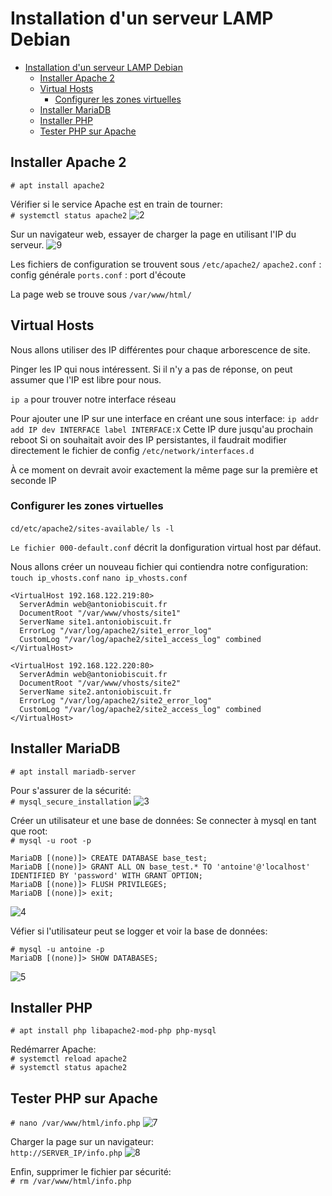 # Installation d'un serveur LAMP Debian

- [Installation d'un serveur LAMP Debian](#installation-dun-serveur-lamp-debian)
  - [Installer Apache 2](#installer-apache-2)
  - [Virtual Hosts](#virtual-hosts)
    - [Configurer les zones virtuelles](#configurer-les-zones-virtuelles)
  - [Installer MariaDB](#installer-mariadb)
  - [Installer PHP](#installer-php)
  - [Tester PHP sur Apache](#tester-php-sur-apache)


## Installer Apache 2
`# apt install apache2`

Vérifier si le service Apache est en train de tourner:  
`# systemctl status apache2`
![2](2.png)

Sur un navigateur web, essayer de charger la page en utilisant l'IP du serveur.
![9](9.png)

Les fichiers de configuration se trouvent sous `/etc/apache2/`
`apache2.conf` : config générale
`ports.conf` : port d'écoute

La page web se trouve sous `/var/www/html/`

## Virtual Hosts

Nous allons utiliser des IP différentes pour chaque arborescence de site.

Pinger les IP qui nous intéressent. Si il n'y a pas de réponse, on peut assumer que l'IP est libre pour nous.

`ip a` pour trouver notre interface réseau

Pour ajouter une IP sur une interface en créant une sous interface:
`ip addr add IP dev INTERFACE label INTERFACE:X`
Cette IP dure jusqu'au prochain reboot
Si on souhaitait avoir des IP persistantes, il faudrait modifier directement le fichier de config `/etc/network/interfaces.d`

À ce moment on devrait avoir exactement la même page sur la première et seconde IP

### Configurer les zones virtuelles
`cd/etc/apache2/sites-available/`
`ls -l`

`Le fichier 000-default.conf` décrit la donfiguration virtual host par défaut.

Nous allons créer un nouveau fichier qui contiendra notre configuration:
`touch ip_vhosts.conf`
`nano ip_vhosts.conf`

```
<VirtualHost 192.168.122.219:80>
  ServerAdmin web@antoniobiscuit.fr
  DocumentRoot "/var/www/vhosts/site1"
  ServerName site1.antoniobiscuit.fr
  ErrorLog "/var/log/apache2/site1_error_log"
  CustomLog "/var/log/apache2/site1_access_log" combined
</VirtualHost>

<VirtualHost 192.168.122.220:80>
  ServerAdmin web@antoniobiscuit.fr
  DocumentRoot "/var/www/vhosts/site2"
  ServerName site2.antoniobiscuit.fr
  ErrorLog "/var/log/apache2/site2_error_log"
  CustomLog "/var/log/apache2/site2_access_log" combined
</VirtualHost>
```

## Installer MariaDB

`# apt install mariadb-server`

Pour s'assurer de la sécurité:  
`# mysql_secure_installation`
![3](3.png)

Créer un utilisateur et une base de données:
Se connecter à mysql en tant que root:  
`# mysql -u root -p`

    MariaDB [(none)]> CREATE DATABASE base_test;
    MariaDB [(none)]> GRANT ALL ON base_test.* TO 'antoine'@'localhost' IDENTIFIED BY 'password' WITH GRANT OPTION;
    MariaDB [(none)]> FLUSH PRIVILEGES;
    MariaDB [(none)]> exit;
![4](4.png)

Véfier si l'utilisateur peut se logger et voir la base de données:

    # mysql -u antoine -p
    MariaDB [(none)]> SHOW DATABASES;
![5](5.png)

## Installer PHP

`# apt install php libapache2-mod-php php-mysql`

Redémarrer Apache:  
`# systemctl reload apache2`  
`# systemctl status apache2`


## Tester PHP sur Apache

`# nano /var/www/html/info.php`
![7](7.png)

Charger la page sur un navigateur:  
`http://SERVER_IP/info.php`
![8](8.png)

Enfin, supprimer le fichier par sécurité:  
`# rm /var/www/html/info.php`